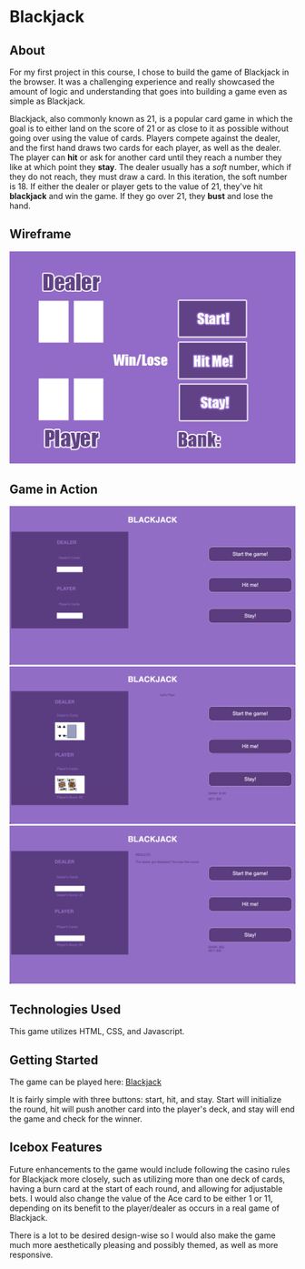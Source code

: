 # Blackjack 

## About 

For my first project in this course, I chose to build the game of Blackjack in the browser. It was a challenging experience and really showcased the amount of logic and understanding that goes into building a game even as simple as Blackjack.  

Blackjack, also commonly known as 21, is a popular card game in which the goal is to either land on the score of 21 or as close to it as possible without going over using the value of cards. Players compete against the dealer, and the first hand draws two cards for each player, as well as the dealer. The player can **hit** or ask for another card until they reach a number they like at which point they **stay**. The dealer usually has a *soft* number, which if they do not reach, they must draw a card. In this iteration, the soft number is 18. If either the dealer or player gets to the value of 21, they've hit **blackjack** and win the game. If they go over 21, they **bust** and lose the hand.  

## Wireframe

![Wireframe](imgs/wireframe.png)

## Game in Action

![Initial Screen](imgs/initialscreen.png)
![Cards Drawn](imgs/cardsdrawn.png)
![End of Round](imgs/endround.png) 

## Technologies Used

This game utilizes HTML, CSS, and Javascript.

## Getting Started 

The game can be played here: [Blackjack](https://aromeekim.github.io/project1)

It is fairly simple with three buttons: start, hit, and stay. Start will initialize the round, hit will push another card into the player's deck, and stay will end the game and check for the winner. 

## Icebox Features

Future enhancements to the game would include following the casino rules for Blackjack more closely, such as utilizing more than one deck of cards, having a burn card at the start of each round, and allowing for adjustable bets. I would also change the value of the Ace card to be either 1 or 11, depending on its benefit to the player/dealer as occurs in a real game of Blackjack.

There is a lot to be desired design-wise so I would also make the game much more aesthetically pleasing and possibly themed, as well as more responsive. 